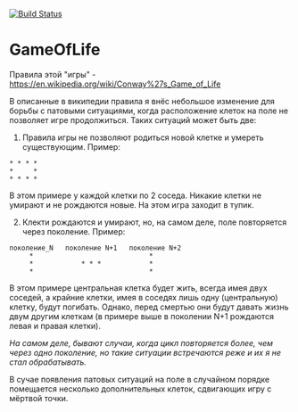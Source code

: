 [![Build Status](https://travis-ci.com/bo712/GameOfLife.svg?branch=master)](https://travis-ci.com/bo712/GameOfLife)

# GameOfLife
Правила этой "игры" - https://en.wikipedia.org/wiki/Conway%27s_Game_of_Life

В описанные в википедии правила я внёс небольшое изменение для борьбы с патовыми ситуациями, когда расположение клеток на поле не позволяет игре продолжиться.
Таких ситуаций может быть две:
1. Правила игры не позволяют родиться новой клетке и умереть существующим.
Пример:

```
* * * *
*     *
* * * *
```
В этом примере у каждой клетки по 2 соседа. Никакие клетки не умирают и не рождаются новые. На этом игра заходит в тупик.

2. Клекти рождаются и умирают, но, на самом деле, поле повторяется через поколение.
Пример:
```
поколение_N   поколение N+1   поколение N+2
     *                             *
     *            * * *            *
     *                             *
```
В этом примере центральная клетка будет жить, всегда имея двух соседей, а крайние клетки, имея в соседях лишь одну (центральную) клетку, будут погибать. Однако, перед смертью они будут давать жизнь двум другим клеткам (в примере выше в поколении N+1 рождаются левая и правая клетки).

*На самом деле, бывают случаи, когда цикл повторяется более, чем через одно поколение, но такие ситуации встречаются реже и их я не стал обрабатывать.*

В сучае появления патовых ситуаций на поле в случайном порядке помещается несколько дополнительных клеток, сдвигающих игру с мёртвой точки.
